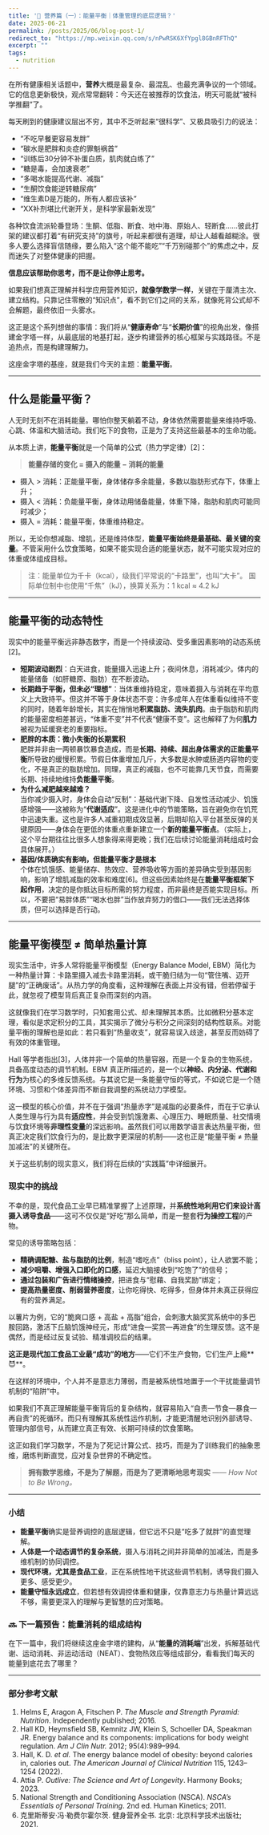 ```yaml
---
title: '🥗 营养篇（一）：能量平衡｜体重管理的底层逻辑？'
date: 2025-06-21
permalink: /posts/2025/06/blog-post-1/
redirect_to: "https://mp.weixin.qq.com/s/nPwRSK6XfYpgl8GBnRFThQ"
excerpt: ""
tags:
  - nutrition
---
```


在所有健康相关话题中，**营养**大概是最复杂、最混乱、也最充满争议的一个领域。它的信息更新极快，观点常常翻转：今天还在被推荐的饮食法，明天可能就“被科学推翻”了。

每天刷到的健康建议层出不穷，其中不乏听起来“很科学”、又极具吸引力的说法：
- “不吃早餐更容易发胖”
- “碳水是肥胖和炎症的罪魁祸首”
- “训练后30分钟不补蛋白质，肌肉就白练了”
- “糖是毒，会加速衰老”
- “多喝水能提高代谢、减脂”
- “生酮饮食能逆转糖尿病”
- “维生素D是万能的，所有人都应该补”
- “XX补剂堪比代谢开关，是科学家最新发现”

各种饮食流派轮番登场：生酮、低脂、断食、地中海、原始人、轻断食……彼此打架的建议都打着“有研究支持”的旗号，听起来都很有道理，却让人越看越糊涂。很多人要么选择盲信随缘，要么陷入“这个能不能吃”“千万别碰那个”的焦虑之中，反而迷失了对整体健康的把握。

**信息应该帮助你思考，而不是让你停止思考。**

如果我们想真正理解并科学应用营养知识，**就像学数学一样**，关键在于厘清主次、建立结构。只靠记住零散的“知识点”，看不到它们之间的关系，就像死背公式却不会解题，最终依旧一头雾水。

这正是这个系列想做的事情：我们将从“**健康寿命**”与“**长期价值**”的视角出发，像搭建金字塔一样，从最底层的地基打起，逐步构建营养的核心框架与实践路径。不是追热点，而是构建理解力。

这座金字塔的基座，就是我们今天的主题：**能量平衡**。

---

## 什么是能量平衡？
人无时无刻不在消耗能量。哪怕你整天躺着不动，身体依然需要能量来维持呼吸、心跳、体温和大脑活动。我们吃下的食物，正是为了支持这些最基本的生命功能。

从本质上讲，**能量平衡**就是一个简单的公式（热力学定律）[2]：

> **能量存储的变化 = 摄入的能量 − 消耗的能量**

- 摄入 > 消耗：正能量平衡，身体储存多余能量，多数以脂肪形式存下，体重上升；
- 摄入 < 消耗：负能量平衡，身体动用储备能量，体重下降，脂肪和肌肉可能同时减少；
- 摄入 = 消耗：能量平衡，体重维持稳定。

所以，无论你想减脂、增肌，还是维持体型，**能量平衡始终是最基础、最关键的变量**。不管采用什么饮食策略，如果不能实现合适的能量状态，就不可能实现对应的体重或体组成目标。

> 注：能量单位为千卡（kcal），级我们平常说的“卡路里”，也叫“大卡”。 国际单位制中也使用“千焦”（kJ），换算关系为：1 kcal ≈ 4.2 kJ

---

## 能量平衡的动态特性
现实中的能量平衡远非静态数字，而是一个持续波动、受多重因素影响的动态系统[2]。

- **短期波动剧烈**：白天进食，能量摄入迅速上升；夜间休息，消耗减少。体内的能量储备（如肝糖原、脂肪）在不断波动。
- **长期趋于平衡，但未必“理想”**：当体重维持稳定，意味着摄入与消耗在平均意义上大致持平。但这并不等于身体状态不变：许多成年人在体重看似维持不变的同时，随着年龄增长，其实在悄悄地**积累脂肪、流失肌肉**。由于脂肪和肌肉的能量密度相差甚远，“体重不变”并不代表“健康不变”。这也解释了为何**肌力**被视为延缓衰老的重要指标。
- **肥胖的本质：微小失衡的长期累积**  
肥胖并非由一两顿暴饮暴食造成，而是**长期、持续、超出身体需求的正能量平衡**所导致的缓慢积累。节假日体重增加几斤，大多数是水肿或肠道内容物的变化，不是真正的脂肪增加。同理，真正的减脂，也不可能靠几天节食，而需要长期、持续地维持**负能量平衡**。
- **为什么减肥越来越难？**  
当你减少摄入时，身体会自动“反制”：基础代谢下降、自发性活动减少、饥饿感增强——这被称为“**代谢适应**”。这是进化中的节能策略，旨在避免你在饥荒中迅速失重。这也是许多人减重初期成效显著，后期却陷入平台甚至反弹的关键原因——身体会在更低的体重点重新建立一个**新的能量平衡点**。（实际上，这个平台期往往比很多人想象得来得更晚；我们在后续讨论能量消耗组成时会具体展开。）
- **基因/体质确实有影响，但能量平衡才是根本**  
个体在饥饿感、能量储存、热效应、营养吸收等方面的差异确实受到基因影响，影响了增肌减脂的效率和难度[6]。但这些因素始终是在**能量平衡框架下起作用**，决定的是你抵达目标所需的努力程度，而非最终是否能实现目标。所以，不要把“易胖体质”“喝水也胖”当作放弃努力的借口——我们无法选择体质，但可以选择是否行动。

---

## 能量平衡模型 ≠ 简单热量计算
现实生活中，许多人常将能量平衡模型（Energy Balance Model, EBM）简化为一种热量计算：卡路里摄入减去卡路里消耗，或干脆归结为一句“管住嘴、迈开腿”的“正确废话”。从热力学的角度看，这种理解在表面上并没有错，但若停留于此，就忽视了模型背后真正复杂而深刻的内涵。

这就像我们在学习数学时，只知套用公式、却未理解其本质。比如微积分基本定理，看似是求定积分的工具，其实揭示了微分与积分之间深刻的结构性联系。对能量平衡的理解也是如此：若只看到“热量收支”，就容易误入歧途，甚至反而妨碍了有效的体重管理。

Hall 等学者指出[3]，人体并非一个简单的热量容器，而是一个复杂的生物系统，具备高度动态的调节机制。EBM 真正所描述的，是一个以**神经、内分泌、代谢和行为**为核心的多维反馈系统。与其说它是一条能量守恒的等式，不如说它是一个随环境、习惯和个体差异而不断自我调整的系统动力学模型。

这一模型的核心价值，并不在于强调“热量赤字”是减脂的必要条件，而在于它承认人类生理与行为具有**适应性**，并会受到饥饿激素、心理压力、睡眠质量、社交情境与饮食环境等**非理性变量**的深远影响。虽然我们可以用数学语言表达热量平衡，但真正决定我们饮食行为的，是比数字更深层的机制——这也正是“能量平衡 ≠ 热量加减法”的关键所在。

关于这些机制的现实意义，我们将在后续的“实践篇”中详细展开。

### 现实中的挑战

不幸的是，现代食品工业早已精准掌握了上述原理，并**系统性地利用它们来设计高摄入诱导食品**——这可不仅仅是“好吃”那么简单，而是一整套**行为操控工程**的产物。

常见的诱导策略包括：
- **精确调配糖、盐与脂肪的比例**，制造“嗜吃点”（bliss point），让人欲罢不能；
- **减少咀嚼、增强入口即化的口感**，延迟大脑接收到“吃饱了”的信号；
- **通过包装和广告进行情绪操控**，把进食与“慰藉、自我奖励”绑定；
- **提高热量密度、削弱营养密度**，让你吃得快、吃得多，但身体并未真正获得应有的营养满足。

以薯片为例，它的“脆爽口感 + 高盐 + 高脂”组合，会刺激大脑奖赏系统中的多巴胺回路，激活下丘脑饥饿神经元，形成“进食—奖赏—再进食”的生理反馈。这不是偶然，而是经过反复试验、精准调校后的结果。

**这正是现代加工食品工业最“成功”的地方**——它们不生产食物，它们生产上瘾**😈**。

在这样的环境中，个人并不是意志力薄弱，而是被系统性地置于一个干扰能量调节机制的“陷阱”中。

如果我们不真正理解能量平衡背后的复杂结构，就容易陷入“自责—节食—暴食—再自责”的死循环。而只有理解其系统性运作机制，才能更清醒地识别外部诱导、管理内部信号，从而建立真正有效、长期可持续的饮食策略。

这正如我们学习数学，不是为了死记计算公式、技巧，而是为了训练我们的抽象思维，磨炼判断直觉，应对复杂世界的不确定性。

> **拥有数学思维，不是为了解题，而是为了更清晰地思考现实** —— *How Not to Be Wrong。*

---
### 小结

- **能量平衡**确实是营养调控的底层逻辑，但它远不只是“吃多了就胖”的直觉理解。
- **人体是一个动态调节的复杂系统**，摄入与消耗之间并非简单的加减法，而是多维机制的协同调控。
- **现代环境，尤其是食品工业**，正在系统性地干扰这些调节机制，诱导我们摄入更多、感受更少。
- **能量守恒永远成立**，但若想有效调控体重和健康，仅靠意志力与热量计算远远不够，需要更深入的理解与更智慧的应对策略。

### 🔜 下一篇预告：能量消耗的组成结构

在下一篇中，我们将继续这座金字塔的建构，从“**能量的消耗端**”出发，拆解基础代谢、运动消耗、非运动活动（NEAT）、食物热效应等组成部分，看看我们每天的能量到底花去了哪里？

---

### 部分参考文献

1. Helms E, Aragon A, Fitschen P. *The Muscle and Strength Pyramid: Nutrition*. Independently published; 2016.
2. Hall KD, Heymsfield SB, Kemnitz JW, Klein S, Schoeller DA, Speakman JR. Energy balance and its components: implications for body weight regulation. *Am J Clin Nutr.* 2012; 95(4):989–994.
3. Hall, K. D. *et al.* The energy balance model of obesity: beyond calories in, calories out. *The American Journal of Clinical Nutrition* 115, 1243–1254 (2022).
4. Attia P. *Outlive: The Science and Art of Longevity*. Harmony Books; 2023.
5. National Strength and Conditioning Association (NSCA). *NSCA’s Essentials of Personal Training*. 2nd ed. Human Kinetics; 2011.
6. 克里斯蒂安·冯·勒费尔霍尔茨. 健身营养全书. 北京: 北京科学技术出版社; 2021.
